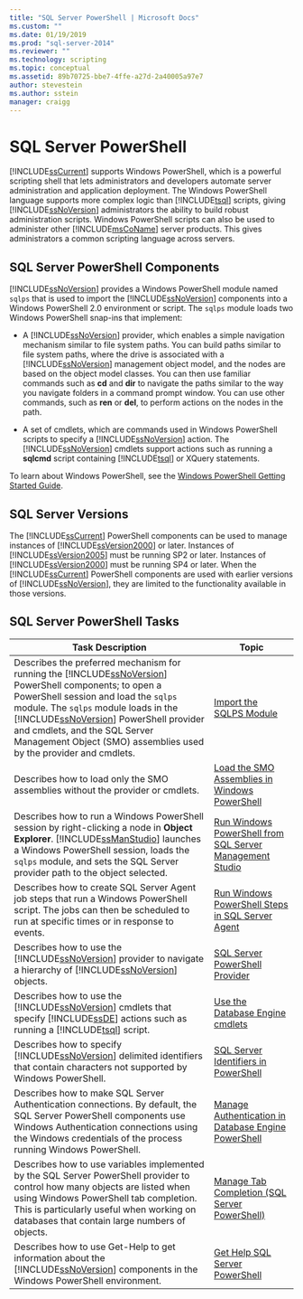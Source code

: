 ```yaml
---
title: "SQL Server PowerShell | Microsoft Docs"
ms.custom: ""
ms.date: 01/19/2019
ms.prod: "sql-server-2014"
ms.reviewer: ""
ms.technology: scripting
ms.topic: conceptual
ms.assetid: 89b70725-bbe7-4ffe-a27d-2a40005a97e7
author: stevestein
ms.author: sstein
manager: craigg
---
```

# SQL Server PowerShell
  [!INCLUDE[ssCurrent](../includes/sscurrent-md.md)] supports Windows PowerShell, which is a powerful scripting shell that lets administrators and developers automate server administration and application deployment. The Windows PowerShell language supports more complex logic than [!INCLUDE[tsql](../includes/tsql-md.md)] scripts, giving [!INCLUDE[ssNoVersion](../includes/ssnoversion-md.md)] administrators the ability to build robust administration scripts. Windows PowerShell scripts can also be used to administer other [!INCLUDE[msCoName](../includes/msconame-md.md)] server products. This gives administrators a common scripting language across servers.  
  
## SQL Server PowerShell Components  
 [!INCLUDE[ssNoVersion](../includes/ssnoversion-md.md)] provides a Windows PowerShell module named `sqlps` that is used to import the [!INCLUDE[ssNoVersion](../includes/ssnoversion-md.md)] components into a Windows PowerShell 2.0 environment or script. The `sqlps` module loads two Windows PowerShell snap-ins that implement:  
  
-   A [!INCLUDE[ssNoVersion](../includes/ssnoversion-md.md)] provider, which enables a simple navigation mechanism similar to file system paths. You can build paths similar to file system paths, where the drive is associated with a [!INCLUDE[ssNoVersion](../includes/ssnoversion-md.md)] management object model, and the nodes are based on the object model classes. You can then use familiar commands such as **cd** and **dir** to navigate the paths similar to the way you navigate folders in a command prompt window. You can use other commands, such as **ren** or **del**, to perform actions on the nodes in the path.  
  
-   A set of cmdlets, which are commands used in Windows PowerShell scripts to specify a [!INCLUDE[ssNoVersion](../includes/ssnoversion-md.md)] action. The [!INCLUDE[ssNoVersion](../includes/ssnoversion-md.md)] cmdlets support actions such as running a **sqlcmd** script containing [!INCLUDE[tsql](../includes/tsql-md.md)] or XQuery statements.  
  
 To learn about Windows PowerShell, see the [Windows PowerShell Getting Started Guide](https://msdn.microsoft.com/library/hh857337.aspx).  
  
## SQL Server Versions  
 The [!INCLUDE[ssCurrent](../includes/sscurrent-md.md)] PowerShell components can be used to manage instances of [!INCLUDE[ssVersion2000](../includes/ssversion2000-md.md)] or later. Instances of [!INCLUDE[ssVersion2005](../includes/ssversion2005-md.md)] must be running SP2 or later. Instances of [!INCLUDE[ssVersion2000](../includes/ssversion2000-md.md)] must be running SP4 or later. When the [!INCLUDE[ssCurrent](../includes/sscurrent-md.md)] PowerShell components are used with earlier versions of [!INCLUDE[ssNoVersion](../includes/ssnoversion-md.md)], they are limited to the functionality available in those versions.  
  
## SQL Server PowerShell Tasks  
  
|Task Description|Topic|  
|----------------------|-----------|  
|Describes the preferred mechanism for running the [!INCLUDE[ssNoVersion](../includes/ssnoversion-md.md)] PowerShell components; to open a PowerShell session and load the `sqlps` module. The `sqlps` module loads in the [!INCLUDE[ssNoVersion](../includes/ssnoversion-md.md)] PowerShell provider and cmdlets, and the SQL Server Management Object (SMO) assemblies used by the provider and cmdlets.|[Import the SQLPS Module](../database-engine/import-the-sqlps-module.md)|  
|Describes how to load only the SMO assemblies without the provider or cmdlets.|[Load the SMO Assemblies in Windows PowerShell](load-the-smo-assemblies-in-windows-powershell.md)|  
|Describes how to run a Windows PowerShell session by right-clicking a node in **Object Explorer**. [!INCLUDE[ssManStudio](../includes/ssmanstudio-md.md)] launches a Windows PowerShell session, loads the `sqlps` module, and sets the SQL Server provider path to the object selected.|[Run Windows PowerShell from SQL Server Management Studio](run-windows-powershell-from-sql-server-management-studio.md)|  
|Describes how to create SQL Server Agent job steps that run a Windows PowerShell script. The jobs can then be scheduled to run at specific times or in response to events.|[Run Windows PowerShell Steps in SQL Server Agent](run-windows-powershell-steps-in-sql-server-agent.md)|  
|Describes how to use the [!INCLUDE[ssNoVersion](../includes/ssnoversion-md.md)] provider to navigate a hierarchy of [!INCLUDE[ssNoVersion](../includes/ssnoversion-md.md)] objects.|[SQL Server PowerShell Provider](sql-server-powershell-provider.md)|  
|Describes how to use the [!INCLUDE[ssNoVersion](../includes/ssnoversion-md.md)] cmdlets that specify [!INCLUDE[ssDE](../includes/ssde-md.md)] actions such as running a [!INCLUDE[tsql](../includes/tsql-md.md)] script.|[Use the Database Engine cmdlets](../database-engine/use-the-database-engine-cmdlets.md)|  
|Describes how to specify [!INCLUDE[ssNoVersion](../includes/ssnoversion-md.md)] delimited identifiers that contain characters not supported by Windows PowerShell.|[SQL Server Identifiers in PowerShell](sql-server-identifiers-in-powershell.md)|  
|Describes how to make SQL Server Authentication connections. By default, the SQL Server PowerShell components use Windows Authentication connections using the Windows credentials of the process running Windows PowerShell.|[Manage Authentication in Database Engine PowerShell](manage-authentication-in-database-engine-powershell.md)|  
|Describes how to use variables implemented by the SQL Server PowerShell provider to control how many objects are listed when using Windows PowerShell tab completion. This is particularly useful when working on databases that contain large numbers of objects.|[Manage Tab Completion &#40;SQL Server PowerShell&#41;](manage-tab-completion-sql-server-powershell.md)|  
|Describes how to use Get-Help to get information about the [!INCLUDE[ssNoVersion](../includes/ssnoversion-md.md)] components in the Windows PowerShell environment.|[Get Help SQL Server PowerShell](../database-engine/get-help-sql-server-powershell.md)|  
  
  
